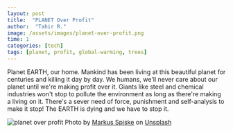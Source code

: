```yaml
---
layout: post
title:  "PLANET Over Profit"
author:  "Tahir R."
image: /assets/images/planet-over-profit.png
time: 1
categories: [tech]
tags: [planet, profit, global-warming, trees]
---
```


Planet EARTH, our home. Mankind has been living at this beautiful planet for centuries and killing it day by day. We humans, we'll never care about our planet until we're making profit over it. Giants like steel and chemical industries won't stop to pollute the environment as long as there're making a living on it. There's a sever need of force, punishment and self-analysis to make it stop! The EARTH is dying and we have to stop it.

![planet over profit](/assets/images/planet-over-profit.png)
Photo by [Markus Spiske](https://unsplash.com/@markusspiske?utm_source=unsplash&utm_medium=referral&utm_content=creditCopyText) on [Unsplash](https://unsplash.com/t/current-events?utm_source=unsplash&utm_medium=referral&utm_content=creditCopyText)
